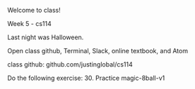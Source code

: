 Welcome to class!

Week 5 - cs114

Last night was Halloween.

Open class github, Terminal, Slack, online textbook, and Atom

class github: github.com/justinglobal/cs114

Do the following exercise:
30. Practice magic-8ball-v1
